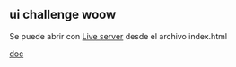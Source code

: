 ## ui challenge woow

Se puede abrir con [Live server](https://marketplace.visualstudio.com/items?itemName=ritwickdey.LiveServer) desde el archivo index.html

[doc](https://2trdeh54hp.apidog.io/doc-664480) 
